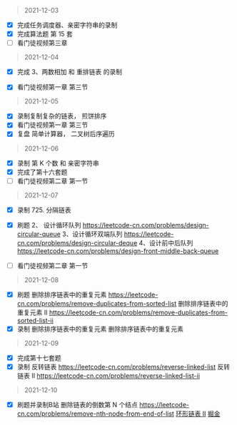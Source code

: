 > 2021-12-03

- [x] 完成任务调度器、亲密字符串的录制
- [x] 完成算法题 第 15 套
- [ ] 看门徒视频第三章

> 2021-12-04

- [x] 完成 3、两数相加 和 重排链表 的录制

- [x] 看门徒视频第一章 第三节

> 2021-12-05

- [x] 录制复制复杂的链表， 煎饼排序
- [x] 看门徒视频第一章 第三节
- [x] 复盘 简单计算器， 二叉树后序遍历

> 2021-12-06

- [x] 录制 第 K 个数 和 亲密字符串
- [x] 完成了第十六套题
- [ ] 看门徒视频第二章 第一节

> 2021-12-07

- [x] 录制 725. 分隔链表
- [x] 刷题
      2、 设计循环队列 https://leetcode-cn.com/problems/design-circular-queue
      3、设计循环双端队列 https://leetcode-cn.com/problems/design-circular-deque
      4、设计前中后队列 https://leetcode-cn.com/problems/design-front-middle-back-queue

- [ ] 看门徒视频第二章 第一节

> 2021-12-08

- [x] 刷题
      删除排序链表中的重复元素 https://leetcode-cn.com/problems/remove-duplicates-from-sorted-list
      删除排序链表中的重复元素 II https://leetcode-cn.com/problems/remove-duplicates-from-sorted-list-ii
- [x] 录制
      删除排序链表中的重复元素
      删除排序链表中的重复元素

> 2021-12-09

- [x] 完成第十七套题
- [x] 录制
      反转链表 https://leetcode-cn.com/problems/reverse-linked-list
      反转链表 II https://leetcode-cn.com/problems/reverse-linked-list-ii
> 2021-12-10
- [x] 刷题并录制B站
      删除链表的倒数第 N 个结点 https://leetcode-cn.com/problems/remove-nth-node-from-end-of-list 
      [环形链表 II](https://leetcode-cn.com/problems/linked-list-cycle-ii) [掘金](https://juejin.cn/post/7035488343538270215)
